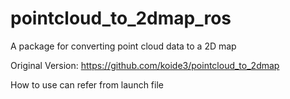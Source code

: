 # pointcloud_to_2dmap_ros
A package for converting point cloud data to a 2D map

Original Version:
https://github.com/koide3/pointcloud_to_2dmap

How to use can refer from launch file
